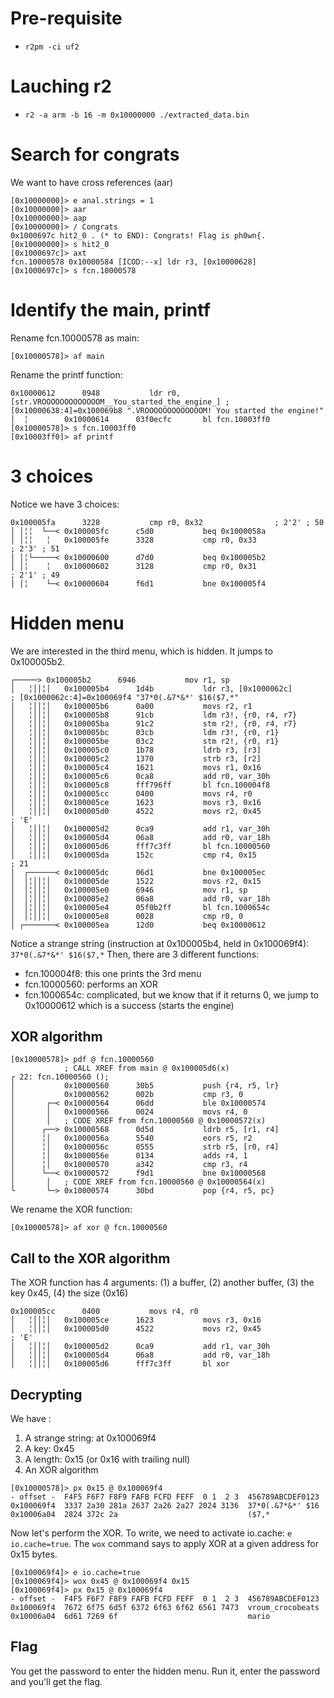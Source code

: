 # Pre-requisite

- `r2pm -ci uf2`

# Lauching r2

- `r2 -a arm -b 16 -m 0x10000000 ./extracted_data.bin`


# Search for congrats

We want to have cross references (aar)

```
[0x10000000]> e anal.strings = 1
[0x10000000]> aar
[0x10000000]> aap
[0x10000000]> / Congrats
0x1000697c hit2_0 . (* to END): Congrats! Flag is ph0wn{.
[0x10000000]> s hit2_0
[0x1000697c]> axt
fcn.10000578 0x10000584 [ICOD:--x] ldr r3, [0x10000628]
[0x1000697c]> s fcn.10000578
```

# Identify the main, printf

Rename fcn.10000578 as main:

```
[0x10000578]> af main
```

Rename the printf function:

```
0x10000612      0948           ldr r0, [str.VROOOOOOOOOOOOOM__You_started_the_engine_] ; [0x10000638:4]=0x100069b8 ".VROOOOOOOOOOOOOM! You started the engine!"
│  ╎        0x10000614      03f0ecfc       bl fcn.10003ff0
[0x10000578]> s fcn.10003ff0
[0x10003ff0]> af printf
```

# 3 choices

Notice we have 3 choices:

```
0x100005fa      3228           cmp r0, 0x32                ; 2'2' ; 50
│ │╎╎  └──< 0x100005fc      c5d0           beq 0x1000058a
│ │╎╎   ╎   0x100005fe      3328           cmp r0, 0x33                ; 2'3' ; 51
│ │╎└─────< 0x10000600      d7d0           beq 0x100005b2
│ │╎    ╎   0x10000602      3128           cmp r0, 0x31                ; 2'1' ; 49
│ │╎    └─< 0x10000604      f6d1           bne 0x100005f4
```

# Hidden menu

We are interested in the third menu, which is hidden. It jumps to 0x100005b2.

```
┌─────> 0x100005b2      6946           mov r1, sp
│   ╎││╎│   0x100005b4      1d4b           ldr r3, [0x1000062c]        ; [0x1000062c:4]=0x100069f4 "37*0(.&7*&*' $16($7,*"
│   ╎││╎│   0x100005b6      0a00           movs r2, r1
│   ╎││╎│   0x100005b8      91cb           ldm r3!, {r0, r4, r7}
│   ╎││╎│   0x100005ba      91c2           stm r2!, {r0, r4, r7}
│   ╎││╎│   0x100005bc      03cb           ldm r3!, {r0, r1}
│   ╎││╎│   0x100005be      03c2           stm r2!, {r0, r1}
│   ╎││╎│   0x100005c0      1b78           ldrb r3, [r3]
│   ╎││╎│   0x100005c2      1370           strb r3, [r2]
│   ╎││╎│   0x100005c4      1621           movs r1, 0x16
│   ╎││╎│   0x100005c6      0ca8           add r0, var_30h
│   ╎││╎│   0x100005c8      fff796ff       bl fcn.100004f8
│   ╎││╎│   0x100005cc      0400           movs r4, r0
│   ╎││╎│   0x100005ce      1623           movs r3, 0x16
│   ╎││╎│   0x100005d0      4522           movs r2, 0x45               ; 'E'
│   ╎││╎│   0x100005d2      0ca9           add r1, var_30h
│   ╎││╎│   0x100005d4      06a8           add r0, var_18h
│   ╎││╎│   0x100005d6      fff7c3ff       bl fcn.10000560
│   ╎││╎│   0x100005da      152c           cmp r4, 0x15                ; 21
│  ┌──────< 0x100005dc      06d1           bne 0x100005ec
│  │╎││╎│   0x100005de      1522           movs r2, 0x15
│  │╎││╎│   0x100005e0      6946           mov r1, sp
│  │╎││╎│   0x100005e2      06a8           add r0, var_18h
│  │╎││╎│   0x100005e4      05f0b2ff       bl fcn.1000654c
│  │╎││╎│   0x100005e8      0028           cmp r0, 0
│ ┌───────< 0x100005ea      12d0           beq 0x10000612
```

Notice a strange string (instruction at 0x100005b4, held in 0x100069f4): `37*0(.&7*&*' $16($7,*`
Then, there are 3 different functions:

- fcn.100004f8: this one prints the 3rd menu
- fcn.10000560: performs an XOR
- fcn.1000654c: complicated, but we know that if it returns 0, we jump to 0x10000612 which is a success (starts the engine)

## XOR algorithm

```
[0x10000578]> pdf @ fcn.10000560
            ; CALL XREF from main @ 0x100005d6(x)
┌ 22: fcn.10000560 ();
│           0x10000560      30b5           push {r4, r5, lr}
│           0x10000562      002b           cmp r3, 0
│       ┌─< 0x10000564      06dd           ble 0x10000574
│       │   0x10000566      0024           movs r4, 0
│       │   ; CODE XREF from fcn.10000560 @ 0x10000572(x)
│      ┌──> 0x10000568      0d5d           ldrb r5, [r1, r4]
│      ╎│   0x1000056a      5540           eors r5, r2
│      ╎│   0x1000056c      0555           strb r5, [r0, r4]
│      ╎│   0x1000056e      0134           adds r4, 1
│      ╎│   0x10000570      a342           cmp r3, r4
│      └──< 0x10000572      f9d1           bne 0x10000568
│       │   ; CODE XREF from fcn.10000560 @ 0x10000564(x)
└       └─> 0x10000574      30bd           pop {r4, r5, pc}
```

We rename the XOR function:

```
[0x10000578]> af xor @ fcn.10000560
```

## Call to the XOR algorithm

The XOR function has 4 arguments: (1) a buffer, (2) another buffer, (3) the key 0x45, (4) the size (0x16)

```
0x100005cc      0400           movs r4, r0
│   ╎││╎│   0x100005ce      1623           movs r3, 0x16
│   ╎││╎│   0x100005d0      4522           movs r2, 0x45               ; 'E'
│   ╎││╎│   0x100005d2      0ca9           add r1, var_30h
│   ╎││╎│   0x100005d4      06a8           add r0, var_18h
│   ╎││╎│   0x100005d6      fff7c3ff       bl xor
```

## Decrypting

We have :

1. A strange string: at 0x100069f4
2. A key: 0x45
3. A length: 0x15 (or 0x16 with trailing null)
4. An XOR algorithm


```
[0x10000578]> px 0x15 @ 0x100069f4
- offset -  F4F5 F6F7 F8F9 FAFB FCFD FEFF  0 1  2 3  456789ABCDEF0123
0x100069f4  3337 2a30 281a 2637 2a26 2a27 2024 3136  37*0(.&7*&*' $16
0x10006a04  2824 372c 2a                             ($7,*
```

Now let's perform the XOR. To write, we need to activate io.cache: `e io.cache=true`. The `wox` command says to apply XOR at a given address for 0x15 bytes.

```
[0x100069f4]> e io.cache=true
[0x100069f4]> wox 0x45 @ 0x100069f4 0x15
[0x100069f4]> px 0x15 @ 0x100069f4
- offset -  F4F5 F6F7 F8F9 FAFB FCFD FEFF  0 1  2 3  456789ABCDEF0123
0x100069f4  7672 6f75 6d5f 6372 6f63 6f62 6561 7473  vroum_crocobeats
0x10006a04  6d61 7269 6f                             mario
```

## Flag

You get the password to enter the hidden menu. Run it, enter the password and you'll get the flag.
